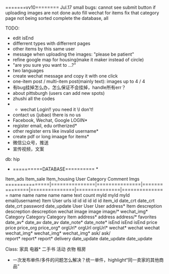 =======vv10========
Jul.17 small bugs: cannot see submit button if uploading images are not done
        auto fill wechat for items
        fix that category page not being sorted
        complete the database, all

TODO: 
* edit isEnd
* differrent types with differrent pages
* other items by this same user
* message when uploading the images: "please be patient"
* refine google map for housing(make it maker instead of circle)
* "are you sure you want to ...?"
* two languages
* create wechat message and copy it with one click
* one-item post / multi-item post(mainly text): images up to 4 / 4
* 有bug挂掉怎么办，怎么保证不会挂掉，handle所有err？
* about pittsburgh (users can add new spots)
* zhushi all the codes
* * wechat Login!! you need it \\I don't!
* contact us (jubao)  there is no us
* Facebook, Wechat, Google LOGIN*
* register email, edu ortherized*
* other register errs like invalid username*
* create pdf or long imaage for items*
* 微信公众号，推送
* 宣传视频，文案


db: hip
* ==========DATABASE========== *

Item_ads        Item_sale       Item_housing    User            Category        Comment         Imgs 
===============|===============|===============|===============|===============|===============|===============
name            name            name            name            name            text            count
myId            myId            myId            email(username) Item            User            urls
id              id              id              id              id              id              item_id
date_crt        date_crt        date_crt        password                        date_update
User            User            User            address*                        Item
descreption     descreption     descreption     wechat
image           image           image/*         wechat_img*
Category        Category        Category        Item
address*        address         address/*       favorites
date_av*        date_av         date_av
                date_note*      date_note*
isEnd           isEnd           isEnd
                price           price
                price_org       price_org*
orgUrl*         orgUrl          orgUrl*
wechat*         wechat          wechat
wechat_img*     wechat_img*     wechat_img*
                ask/            ask/       
report*         report*         report*
                delivery
date_update     date_update     date_update
 



Class: 家具 电器* 二手书 活动 衣物 租房

* 一次发布单件/多件的问题怎么解决？统一单件，highlight“同一卖家的其他商品”

